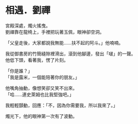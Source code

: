 # 相遇．劉禪

宮殿深處，燭火搖曳。  
劉禪靠在龍椅上，手裡把玩著玉佩，眼神卻空洞。  

「父皇走後，大家都說我無能……扶不起的阿斗。」他喃喃。  

我從御書房的竹簡縫隙裡滑出，滾到他腳邊，發出「啵」的一聲。  
他低下頭，看著我，愣了片刻。  

「你是誰？」  
「我是露米，一個能陪著你的朋友。」  

他嘴角抽動，像想笑卻又笑不出來。  
「哈……連史萊姆也比我堅強吧。」  

我輕輕顫動，回應：「不，因為你需要我，所以我來了。」  

燭光下，他的眼神第一次有了波動。
